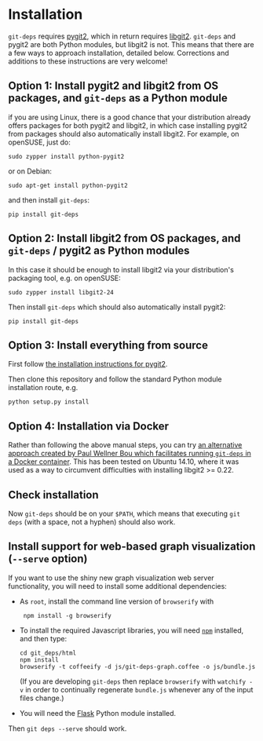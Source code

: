 Installation
============

`git-deps` requires [pygit2](http://www.pygit2.org/), which in return
requires [libgit2](https://libgit2.github.com/).  `git-deps` and
pygit2 are both Python modules, but libgit2 is not.  This means
that there are a few ways to approach installation, detailed below.
Corrections and additions to these instructions are very welcome!

## Option 1: Install pygit2 and libgit2 from OS packages, and `git-deps` as a Python module

if you are using Linux, there is a good chance that your distribution
already offers packages for both pygit2 and libgit2, in which case
installing pygit2 from packages should also automatically install
libgit2.  For example, on openSUSE, just do:

    sudo zypper install python-pygit2

or on Debian:

    sudo apt-get install python-pygit2

and then install `git-deps`:

    pip install git-deps

## Option 2: Install libgit2 from OS packages, and `git-deps` / pygit2 as Python modules

In this case it should be enough to install libgit2 via your
distribution's packaging tool, e.g. on openSUSE:

    sudo zypper install libgit2-24

Then install `git-deps` which should also automatically install pygit2:

    pip install git-deps

## Option 3: Install everything from source

First follow
[the installation instructions for pygit2](http://www.pygit2.org/install.html).

Then clone this repository and follow the standard Python module
installation route, e.g.

    python setup.py install

## Option 4: Installation via Docker

Rather than following the above manual steps, you can try
[an alternative approach created by Paul Wellner Bou which facilitates running `git-deps` in a Docker container](https://github.com/paulwellnerbou/git-deps-docker).
This has been tested on Ubuntu 14.10, where it was used as a way to
circumvent difficulties with installing libgit2 >= 0.22.

## Check installation

Now `git-deps` should be on your `$PATH`, which means that executing
`git deps` (with a space, not a hyphen) should also work.

## Install support for web-based graph visualization (`--serve` option)

If you want to use the shiny new graph visualization web server
functionality, you will need to install some additional dependencies:

*   As `root`, install the command line version of `browserify` with

         npm install -g browserify

*   To install the required Javascript libraries, you will need
    [`npm`](https://www.npmjs.com/) installed, and then type:

        cd git_deps/html
        npm install
        browserify -t coffeeify -d js/git-deps-graph.coffee -o js/bundle.js

    (If you are developing `git-deps` then replace `browserify` with
    `watchify -v` in order to continually regenerate `bundle.js`
    whenever any of the input files change.)

*   You will need the [Flask](http://flask.pocoo.org/) Python
    module installed.

Then `git deps --serve` should work.
